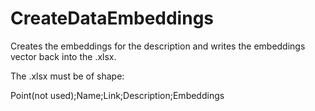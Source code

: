 # CreateDataEmbeddings

Creates the embeddings for the description and writes the embeddings vector back into the .xlsx. 

The .xlsx must be of shape:

Point(not used);Name;Link;Description;Embeddings
